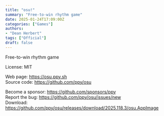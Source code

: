 ```yaml
---
title: "osu!"
summary: "Free-to-win rhythm game"
date: 2025-01-24T17:09:00Z
categories: ["Games"]
authors:
- "Dean Herbert"
tags: ["Official"]
draft: false
---
```


Free-to-win rhythm game

License: MIT

Web page: <https://osu.ppy.sh>  
Source code: <https://github.com/ppy/osu>

Become a sponsor: <https://github.com/sponsors/ppy>  
Report the bug: <https://github.com/ppy/osu/issues/new>  
Download: <https://github.com/ppy/osu/releases/download/2025.118.3/osu.AppImage>
